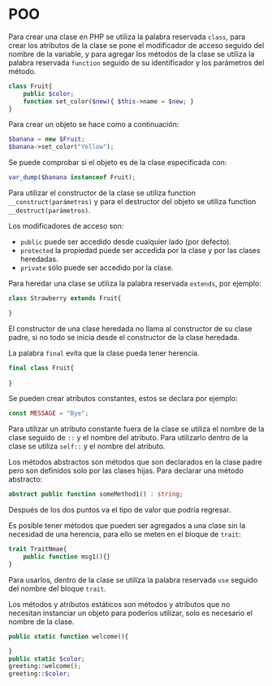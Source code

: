 # POO

Para crear una clase en PHP se utiliza la palabra reservada `class`, para crear los atributos de la clase se pone el modificador de acceso seguido del nombre de la variable, y para agregar los métodos de la clase se utiliza la palabra reservada `function` seguido de su identificador y los parámetros del método. 

~~~php
class Fruit{
    public $color;
    function set_color($new){ $this->name = $new; }
}
~~~

Para crear un objeto se hace como a continuación: 

~~~php
$banana = new $Fruit;
$banana->set_color("Yellow");
~~~

Se puede comprobar si el objeto es de la clase especificada con: 

~~~php
var_dump($banana instanceof Fruit);
~~~

 Para utilizar el constructor de la clase se utiliza function `__construct(parámetros)` y para el destructor del objeto se utiliza function `__destruct(parámetros)`. 

Los modificadores de acceso son: 

- `public` puede ser accedido desde cualquier lado (por defecto). 
- `protected` la propiedad puede ser accedida por la clase y por las clases heredadas. 
- `private` sólo puede ser accedido por la clase. 

Para heredar una clase se utiliza la palabra reservada `extends`, por ejemplo: 

~~~php
class Strawberry extends Fruit{

}
~~~

El constructor de una clase heredada no llama al constructor de su clase padre, si no todo se inicia desde el constructor de la clase heredada. 

La palabra `final` evita que la clase pueda tener herencia. 

~~~php
final class Fruit{
    
}
~~~

Se pueden crear atributos constantes, estos se declara por ejemplo: 

~~~php
const MESSAGE = "Bye";
~~~

Para utilizar un atributo constante fuera de la clase se utiliza el nombre de la clase seguido de `::` y el nombre del atributo. Para utilizarlo dentro de la clase se utiliza `self::` y el nombre del atributo. 

Los métodos abstractos son métodos que son declarados en la clase padre pero son definidos solo por las clases hijas. Para declarar una método abstracto:

~~~php
abstract public function someMethod1() : string;
~~~

Después de los dos puntos va el tipo de valor que podría regresar.

Es posible tener métodos que pueden ser agregados a una clase sin la necesidad de una herencia, para ello se meten en el bloque de `trait`: 

~~~php
trait TraitNmae{
	public function msg1(){}
}
~~~

Para usarlos, dentro de la clase se utiliza la palabra reservada `use` seguido del nombre del bloque `trait`.  

Los métodos y atributos estáticos son métodos y atributos que no necesitan instanciar un objeto para poderlos utilizar, solo es necesario el nombre de la clase. 

~~~php
public static function welcome(){

}
public static $color;
greeting::welcome();
greeting::$color;
~~~